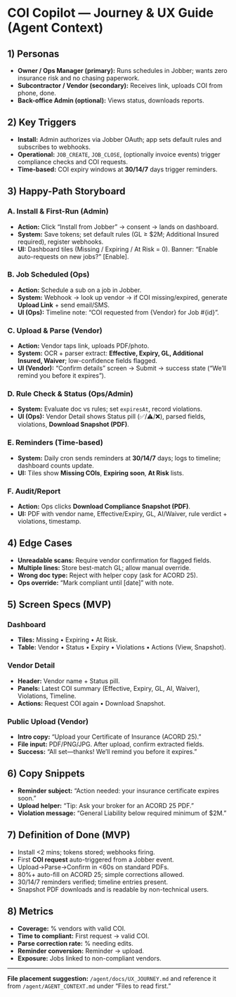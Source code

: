 # COI Copilot — Journey & UX Guide (Agent Context)

## 1) Personas
- **Owner / Ops Manager (primary):** Runs schedules in Jobber; wants zero insurance risk and no chasing paperwork.
- **Subcontractor / Vendor (secondary):** Receives link, uploads COI from phone, done.
- **Back-office Admin (optional):** Views status, downloads reports.

## 2) Key Triggers
- **Install:** Admin authorizes via Jobber OAuth; app sets default rules and subscribes to webhooks.
- **Operational:** `JOB_CREATE`, `JOB_CLOSE`, (optionally invoice events) trigger compliance checks and COI requests.
- **Time-based:** COI expiry windows at **30/14/7** days trigger reminders.

## 3) Happy-Path Storyboard
### A. Install & First-Run (Admin)
- **Action:** Click “Install from Jobber” → consent → lands on dashboard.
- **System:** Save tokens; set default rules (GL ≥ $2M; Additional Insured required), register webhooks.
- **UI:** Dashboard tiles (Missing / Expiring / At Risk = 0). Banner: “Enable auto-requests on new jobs?” [Enable].

### B. Job Scheduled (Ops)
- **Action:** Schedule a sub on a job in Jobber.
- **System:** Webhook → look up vendor → if COI missing/expired, generate **Upload Link** + send email/SMS.
- **UI (Ops):** Timeline note: “COI requested from {Vendor} for Job #{id}”.

### C. Upload & Parse (Vendor)
- **Action:** Vendor taps link, uploads PDF/photo.
- **System:** OCR + parser extract: **Effective, Expiry, GL, Additional Insured, Waiver**; low-confidence fields flagged.
- **UI (Vendor):** “Confirm details” screen → Submit → success state (“We’ll remind you before it expires”).

### D. Rule Check & Status (Ops/Admin)
- **System:** Evaluate doc vs rules; set `expiresAt`, record violations.
- **UI (Ops):** Vendor Detail shows Status pill (✅/⚠️/❌), parsed fields, violations, **Download Snapshot (PDF)**.

### E. Reminders (Time-based)
- **System:** Daily cron sends reminders at **30/14/7** days; logs to timeline; dashboard counts update.
- **UI:** Tiles show **Missing COIs**, **Expiring soon**, **At Risk** lists.

### F. Audit/Report
- **Action:** Ops clicks **Download Compliance Snapshot (PDF)**.
- **UI:** PDF with vendor name, Effective/Expiry, GL, AI/Waiver, rule verdict + violations, timestamp.

## 4) Edge Cases
- **Unreadable scans:** Require vendor confirmation for flagged fields.
- **Multiple lines:** Store best-match GL; allow manual override.
- **Wrong doc type:** Reject with helper copy (ask for ACORD 25).
- **Ops override:** “Mark compliant until [date]” with note.

## 5) Screen Specs (MVP)
### Dashboard
- **Tiles:** Missing • Expiring • At Risk.
- **Table:** Vendor • Status • Expiry • Violations • Actions (View, Snapshot).

### Vendor Detail
- **Header:** Vendor name + Status pill.
- **Panels:** Latest COI summary (Effective, Expiry, GL, AI, Waiver), Violations, Timeline.
- **Actions:** Request COI again • Download Snapshot.

### Public Upload (Vendor)
- **Intro copy:** “Upload your Certificate of Insurance (ACORD 25).”
- **File input:** PDF/PNG/JPG. After upload, confirm extracted fields.
- **Success:** “All set—thanks! We’ll remind you before it expires.”

## 6) Copy Snippets
- **Reminder subject:** “Action needed: your insurance certificate expires soon.”
- **Upload helper:** “Tip: Ask your broker for an ACORD 25 PDF.”
- **Violation message:** “General Liability below required minimum of $2M.”

## 7) Definition of Done (MVP)
- Install <2 mins; tokens stored; webhooks firing.
- First **COI request** auto-triggered from a Jobber event.
- Upload→Parse→Confirm in <60s on standard PDFs.
- 80%+ auto-fill on ACORD 25; simple corrections allowed.
- 30/14/7 reminders verified; timeline entries present.
- Snapshot PDF downloads and is readable by non-technical users.

## 8) Metrics
- **Coverage:** % vendors with valid COI.
- **Time to compliant:** First request → valid COI.
- **Parse correction rate:** % needing edits.
- **Reminder conversion:** Reminder → upload.
- **Exposure:** Jobs linked to non-compliant vendors.

---
**File placement suggestion:** `/agent/docs/UX_JOURNEY.md` and reference it from `/agent/AGENT_CONTEXT.md` under “Files to read first.”
